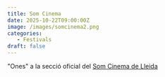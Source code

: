 ```yaml
---
title: Som Cinema
date: 2025-10-22T09:00:00Z
image: /images/somcinema2.png
categories:
   - Festivals
draft: false
---
```


"Ones" a la secció oficial del [Som Cinema de Lleida](https://https://www.somcinema.cat/ "Som Cinema!")  
